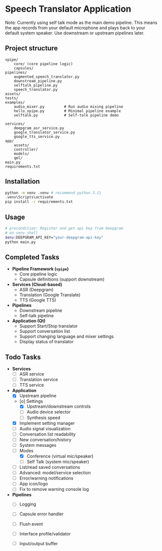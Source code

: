# Speech Translator Application
Note: Currently using self talk mode as the main demo pipeline. This means the app records from your default microphone and plays back to your default system speaker.
Use downstream or upstream pipelines later.

## Project structure
```
vpipe/
    core/ (core pipeline logic)
    capsules/
pipelines/
    augmented_speech_translator.py
    downstream_pipeline.py
    selftalk_pipeline.py
    speech_translator.py
assets/
tests/
examples/
    audio_mixer.py         # Run audio mixing pipeline
    hello_vpipe.py         # Minimal pipeline example
    selftalk.py            # Self-talk pipeline demo
    
services/
    deepgram_asr_service.py
    google_translator_service.py
    google_tts_service.py
app/
    assets/
    controller/
    models/
    qml/
main.py
requirements.txt
```

## Installation
```bash
python -m venv .venv # recommend python 3.11
.venv\Scripts\activate
pip install -r requirements.txt
```

## Usage
```bash
# precondition: Register and get api key from Deepgram
# on venv shell
$env:DEEPGRAM_API_KEY="your-deepgram-api-key"
python main.py
```

## Completed Tasks

- **Pipeline Framework (`vpipe`)**
    - Core pipeline logic
    - Capsule definitions (support downstream)
- **Services (Cloud-based)**
    - ASR (Deepgram)
    - Translation (Google Translate)
    - TTS (Google TTS)
- **Pipelines**
    - Downstream pipeline
    - Self-talk pipeline
- **Application (Qt)**
    - Support Start/Stop translator
    - Support conversation list
    - Support changing language  and mixer settings
    - Display status of translator

## Todo Tasks

- **Services**
    - [ ] ASR service
    - [ ] Translation service
    - [ ] TTS service
- **Application**
    - [x] Upstream pipeline
    - [o] Settings
        - [x] Upstream/downstream controls
        - [ ] Audio device selector
        - [ ] Synthesis speed
    - [x] Implement setting manager
    - [ ] Audio signal visualization
    - [ ] Conversation list readability
    - [ ] New conversation/history
    - [ ] System messages
    - [ ] Modes
        - [x] Conference (virtual mic/speaker)
        - [ ] Self Talk (system mic/speaker)
    - [ ] List/read saved conversations
    - [ ] Advanced: model/service selection
    - [ ] Error/warning notifications
    - [ ] App icon/logo
    - [ ] Fix to remove warning console log
- **Pipelines**
    - [ ] Logging
    - [ ] Capsule error handler
    - [ ] Flush event
    - [ ] Interface profile/validator
    - [ ] Input/output buffer


